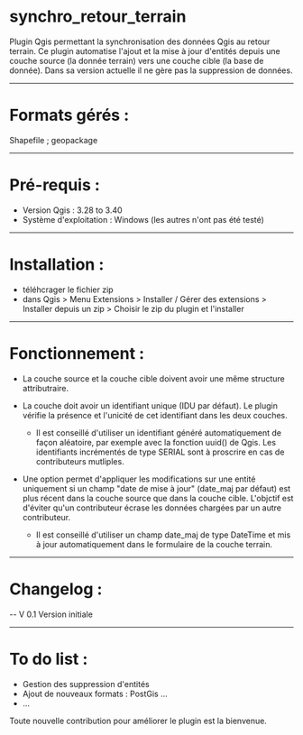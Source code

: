 # synchro_retour_terrain
Plugin Qgis permettant la synchronisation des données Qgis au retour terrain. 
Ce plugin automatise l'ajout et la mise à jour d'entités depuis une couche source (la donnée terrain) vers une couche cible (la base de donnée). Dans sa version actuelle il ne gère pas la suppression de données. 

-----------------

# Formats gérés : 
Shapefile ; geopackage

-----------------
# Pré-requis : 

- Version Qgis : 3.28 to 3.40
- Système d'exploitation : Windows (les autres n'ont pas été testé)

-----------------

# Installation : 
- téléhcrager le fichier zip
- dans Qgis > Menu Extensions > Installer / Gérer des extensions > Installer depuis un zip > Choisir le zip du plugin et l'installer

-----------------

# Fonctionnement : 
- La couche source et la couche cible doivent avoir une même structure attributraire.  
- La couche doit avoir un identifiant unique (IDU par défaut). Le plugin vérifie la présence et l'unicité de cet identifiant dans les deux couches.
  * Il est conseillé d'utiliser un identifiant généré automatiquement de façon aléatoire, par exemple avec la fonction uuid() de Qgis. Les identifiants incrémentés de type SERIAL sont à proscrire en cas de contributeurs mutliples.

- Une option permet d'appliquer les modifications sur une entité uniquement si un champ "date de mise à jour" (date_maj par défaut) est plus récent dans la couche source que dans la couche cible. L'objctif est d'éviter qu'un contributeur écrase les données chargées par un autre contributeur. 
  * Il est conseillé d'utiliser un champ date_maj de type DateTime et mis à jour automatiquement dans le formulaire de la couche terrain. 

-----------------

# Changelog :
-- V 0.1
    Version initiale

----------------

# To do list : 
- Gestion des suppression d'entités
- Ajout de nouveaux formats : PostGis ...
- ...

Toute nouvelle contribution pour améliorer le plugin est la bienvenue. 
